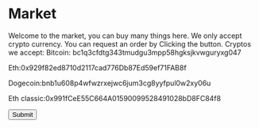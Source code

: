 

<h1>Market</h1>
<p>Welcome to the market, you can buy many things here.
 We only accept crypto currency. You can request an order by
Clicking the button.
Cryptos we accept:
Bitcoin: bc1q3cfdtg343tmudgu3mpp58hgksjkvwguryxg047



Eth:0x929f82ed8710d2117cad776Db87Ed59ef71FAB8f



Dogecoin:bnb1u608p4wfwzrxejwc6jum3cg8yyfpul0w2xy06u





Eth classic:0x991fCeE55C664A01590099528491028bD8FC84f8
</p>
</body>
</html>

<html>
<body>
  <a href="https://marketforum.boards.net/">  
    <input type="Submit"/>  
  </a>
